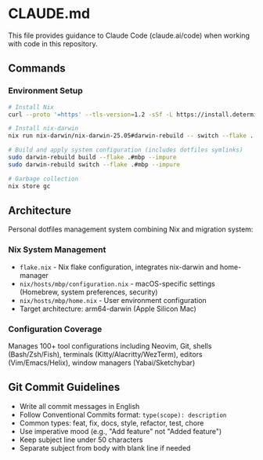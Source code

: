 # CLAUDE.md

This file provides guidance to Claude Code (claude.ai/code) when working with code in this repository.

## Commands

### Environment Setup

```bash
# Install Nix
curl --proto '=https' --tls-version=1.2 -sSf -L https://install.determinate.systems/nix | sh -s -- install

# Install nix-darwin
nix run nix-darwin/nix-darwin-25.05#darwin-rebuild -- switch --flake .

# Build and apply system configuration (includes dotfiles symlinks)
sudo darwin-rebuild build --flake .#mbp --impure
sudo darwin-rebuild switch --flake .#mbp --impure

# Garbage collection
nix store gc
```

## Architecture

Personal dotfiles management system combining Nix and migration system:

### Nix System Management

- `flake.nix` - Nix flake configuration, integrates nix-darwin and home-manager
- `nix/hosts/mbp/configuration.nix` - macOS-specific settings (Homebrew, system preferences, security)
- `nix/hosts/mbp/home.nix` - User environment configuration
- Target architecture: arm64-darwin (Apple Silicon Mac)

### Configuration Coverage

Manages 100+ tool configurations including Neovim, Git, shells (Bash/Zsh/Fish), terminals (Kitty/Alacritty/WezTerm), editors (Vim/Emacs/Helix), window managers (Yabai/Sketchybar)

## Git Commit Guidelines

- Write all commit messages in English
- Follow Conventional Commits format: `type(scope): description`
- Common types: feat, fix, docs, style, refactor, test, chore
- Use imperative mood (e.g., "Add feature" not "Added feature")
- Keep subject line under 50 characters
- Separate subject from body with blank line if needed
